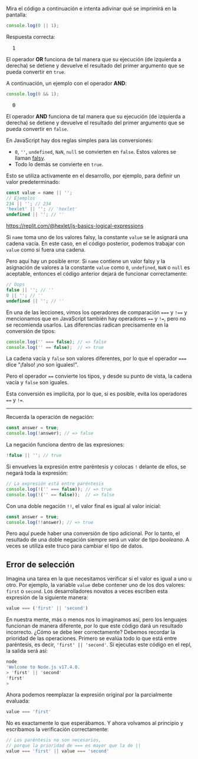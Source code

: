
Mira el código a continuación e intenta adivinar qué se imprimirá en la pantalla:

```javascript
console.log(0 || 1);
```

Respuesta correcta:

<pre class='hexlet-basics-output'>
  1
</pre>

El operador **OR** funciona de tal manera que su ejecución (de izquierda a derecha) se detiene y devuelve el resultado del primer argumento que se pueda convertir en `true`.

A continuación, un ejemplo con el operador **AND**:

```javascript
console.log(0 && 1);
```

<pre class='hexlet-basics-output'>
  0
</pre>

El operador **AND** funciona de tal manera que su ejecución (de izquierda a derecha) se detiene y devuelve el resultado del primer argumento que se pueda convertir en `false`.

En JavaScript hay dos reglas simples para las conversiones:

* `0`, `''`, `undefined`, `NaN`, `null` se convierten en `false`. Estos valores se llaman [falsy](https://developer.mozilla.org/es/docs/Glossary/Falsy).
* Todo lo demás se convierte en `true`.

Esto se utiliza activamente en el desarrollo, por ejemplo, para definir un valor predeterminado:

```javascript
const value = name || '';
// Ejemplos
234 || ''; // 234
'hexlet' || ''; // 'hexlet'
undefined || ''; // ''
```

https://replit.com/@hexlet/js-basics-logical-expressions

Si `name` toma uno de los valores falsy, la constante `value` se le asignará una cadena vacía. En este caso, en el código posterior, podemos trabajar con `value` como si fuera una cadena.

Pero aquí hay un posible error. Si `name` contiene un valor falsy y la asignación de valores a la constante `value` como `0`, `undefined`, `NaN` o `null` es aceptable, entonces el código anterior dejará de funcionar correctamente:

```javascript
// Oops
false || ''; // ''
0 || ''; // ''
undefined || ''; // ''
```

En una de las lecciones, vimos los operadores de comparación `===` y `!==` y mencionamos que en JavaScript también hay operadores `==` y `!=`, pero no se recomienda usarlos. Las diferencias radican precisamente en la conversión de tipos:

```javascript
console.log('' === false); // => false
console.log('' == false);  // => true
```

La cadena vacía y `false` son valores diferentes, por lo que el operador `===` dice "¡falso! ¡no son iguales!".

Pero el operador `==` convierte los tipos, y desde su punto de vista, la cadena vacía y `false` son iguales.

Esta conversión es implícita, por lo que, si es posible, evita los operadores `==` y `!=`.

---

Recuerda la operación de negación:

```javascript
const answer = true;
console.log(!answer); // => false
```

La negación funciona dentro de las expresiones:

```javascript
!false || ''; // true
```

Si envuelves la expresión entre paréntesis y colocas `!` delante de ellos, se negará toda la expresión:

```javascript
// La expresión está entre paréntesis
console.log(!('' === false)); // => true
console.log(!('' == false));  // => false
```

Con una doble negación `!!`, el valor final es igual al valor inicial:

```javascript
const answer = true;
console.log(!!answer); // => true
```

Pero aquí puede haber una conversión de tipo adicional. Por lo tanto, el resultado de una doble negación siempre será un valor de tipo *booleano*. A veces se utiliza este truco para cambiar el tipo de datos.

## Error de selección

Imagina una tarea en la que necesitamos verificar si el valor es igual a uno u otro. Por ejemplo, la variable `value` debe contener uno de los dos valores: `first` o `second`. Los desarrolladores novatos a veces escriben esta expresión de la siguiente manera:

```javascript
value === ('first' || 'second')
```

En nuestra mente, más o menos nos lo imaginamos así, pero los lenguajes funcionan de manera diferente, por lo que este código dará un resultado incorrecto. ¿Cómo se debe leer correctamente? Debemos recordar la prioridad de las operaciones. Primero se evalúa todo lo que está entre paréntesis, es decir, `'first' || 'second'`. Si ejecutas este código en el repl, la salida será así:

```bash
node
'Welcome to Node.js v17.4.0.
> 'first' || 'second'
'first'
>
```

Ahora podemos reemplazar la expresión original por la parcialmente evaluada:

```javascript
value === 'first'
```

No es exactamente lo que esperábamos. Y ahora volvamos al principio y escribamos la verificación correctamente:

```javascript
// Los paréntesis no son necesarios,
// porque la prioridad de === es mayor que la de ||
value === 'first' || value === 'second'
```
